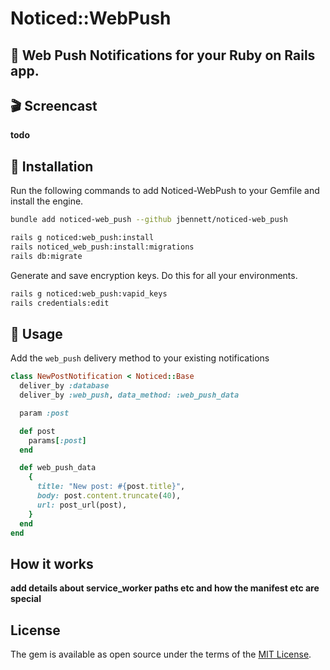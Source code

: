 # Noticed::WebPush

## 🎉 Web Push Notifications for your Ruby on Rails app.

## 🎬 Screencast

**todo**

## 🚀 Installation

Run the following commands to add Noticed-WebPush to your Gemfile and install the engine.

```bash
bundle add noticed-web_push --github jbennett/noticed-web_push

rails g noticed:web_push:install
rails noticed_web_push:install:migrations
rails db:migrate
```

Generate and save encryption keys. Do this for all your environments.

```bash
rails g noticed:web_push:vapid_keys
rails credentials:edit
```

## 📝 Usage

Add the `web_push` delivery method to your existing notifications

```ruby
class NewPostNotification < Noticed::Base
  deliver_by :database
  deliver_by :web_push, data_method: :web_push_data

  param :post

  def post
    params[:post]
  end

  def web_push_data
    {
      title: "New post: #{post.title}",
      body: post.content.truncate(40),
      url: post_url(post),
    }
  end
end
```

## How it works

**add details about service_worker paths etc and how the manifest etc are special**


## License
The gem is available as open source under the terms of the [MIT License](https://opensource.org/licenses/MIT).
